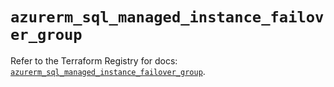 # `azurerm_sql_managed_instance_failover_group`

Refer to the Terraform Registry for docs: [`azurerm_sql_managed_instance_failover_group`](https://registry.terraform.io/providers/hashicorp/azurerm/3.111.0/docs/resources/sql_managed_instance_failover_group).
